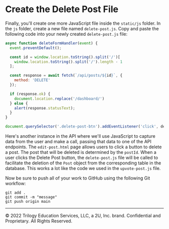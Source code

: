# Create the Delete Post File

Finally, you'll create one more JavaScript file inside the `static/js` folder. In the `js` folder, create a new file named `delete-post.js`. Copy and paste the following code into your newly created `delete-post.js` file:

```js
async function deleteFormHandler(event) {
  event.preventDefault();

  const id = window.location.toString().split('/')[
    window.location.toString().split('/').length - 1
  ];

  const response = await fetch(`/api/posts/${id}`, {
    method: 'DELETE'
  });

  if (response.ok) {
    document.location.replace('/dashboard/')
  } else {
    alert(response.statusText);
  }
}

document.querySelector('.delete-post-btn').addEventListener('click', deleteFormHandler);
```

Here's another instance in the API where we'll use JavaScript to capture data from the user and make a call, passing that data to one of the API endpoints. The `edit-post.html` page allows users to click a button to delete a post. The post that will be deleted is determined by the `postId`. When a user clicks the Delete Post button, the `delete-post.js` file will be called to facilitate the deletion of the `Post` object from the corresponding table in the database. This works a lot like the code we used in the `upvote-post.js` file.

Now be sure to push all of your work to GitHub using the following Git workflow:

```console
git add .
git commit -m "message"
git push origin main
```

---
© 2022 Trilogy Education Services, LLC, a 2U, Inc. brand. Confidential and Proprietary. All Rights Reserved.